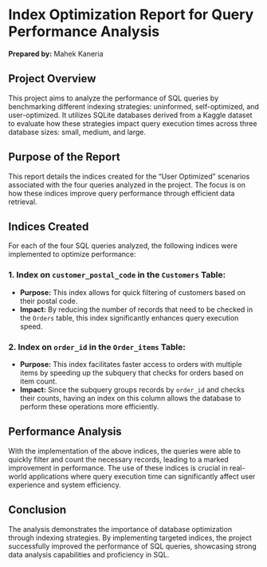 # Index Optimization Report for Query Performance Analysis

**Prepared by:** Mahek Kaneria

## Project Overview

This project aims to analyze the performance of SQL queries by benchmarking different indexing strategies: uninformed, self-optimized, and user-optimized. It utilizes SQLite databases derived from a Kaggle dataset to evaluate how these strategies impact query execution times across three database sizes: small, medium, and large.

## Purpose of the Report

This report details the indices created for the “User Optimized” scenarios associated with the four queries analyzed in the project. The focus is on how these indices improve query performance through efficient data retrieval.

## Indices Created

For each of the four SQL queries analyzed, the following indices were implemented to optimize performance:

### 1. Index on `customer_postal_code` in the `Customers` Table:
- **Purpose:** This index allows for quick filtering of customers based on their postal code.
- **Impact:** By reducing the number of records that need to be checked in the `Orders` table, this index significantly enhances query execution speed.

### 2. Index on `order_id` in the `Order_items` Table:
- **Purpose:** This index facilitates faster access to orders with multiple items by speeding up the subquery that checks for orders based on item count.
- **Impact:** Since the subquery groups records by `order_id` and checks their counts, having an index on this column allows the database to perform these operations more efficiently.

## Performance Analysis

With the implementation of the above indices, the queries were able to quickly filter and count the necessary records, leading to a marked improvement in performance. The use of these indices is crucial in real-world applications where query execution time can significantly affect user experience and system efficiency.

## Conclusion

The analysis demonstrates the importance of database optimization through indexing strategies. By implementing targeted indices, the project successfully improved the performance of SQL queries, showcasing strong data analysis capabilities and proficiency in SQL.
